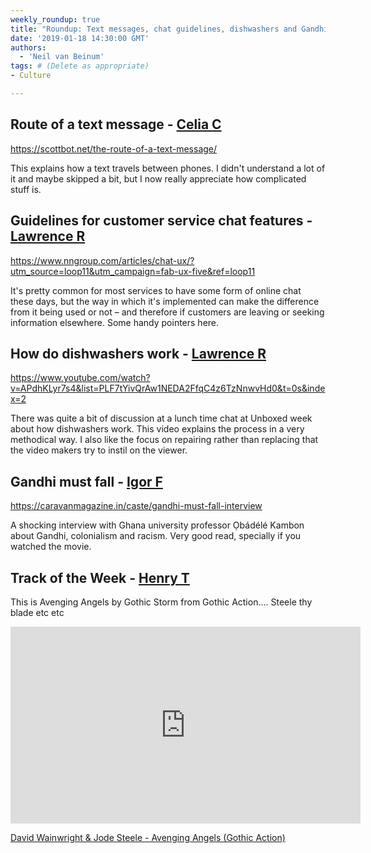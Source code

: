 ```yaml
---
weekly_roundup: true
title: "Roundup: Text messages, chat guidelines, dishwashers and Gandhi"
date: '2019-01-18 14:30:00 GMT'
authors:
  - 'Neil van Beinum'
tags: # (Delete as appropriate)
- Culture

---
```


## Route of a text message - [Celia C](/people#celia-collins)

https://scottbot.net/the-route-of-a-text-message/

This explains how a text travels between phones. I didn't understand a lot of it and maybe skipped a bit, but I now really appreciate how complicated stuff is. 

## Guidelines for customer service chat features - [Lawrence R](/people#lawrence-richards)

https://www.nngroup.com/articles/chat-ux/?utm_source=loop11&utm_campaign=fab-ux-five&ref=loop11

It's pretty common for most services to have some form of online chat these days, but the way in which it's implemented can make the difference from it being used or not – and therefore if customers are leaving or seeking information elsewhere. Some handy pointers here.

## How do dishwashers work - [Lawrence R](/people#lawrence-richards)

https://www.youtube.com/watch?v=APdhKLyr7s4&list=PLF7tYivQrAw1NEDA2FfqC4z6TzNnwvHd0&t=0s&index=2

There was quite a bit of discussion at a lunch time chat at Unboxed week about how dishwashers work. This video explains the process in a very methodical way. I also like the focus on repairing rather than replacing that the video makers try to instil on the viewer.

## Gandhi must fall - [Igor F](/people#igor-fontana)

https://caravanmagazine.in/caste/gandhi-must-fall-interview

A shocking interview with Ghana university professor Ọbádélé Kambon about
Gandhi, colonialism and racism. Very good read, specially if you watched the
movie.

## Track of the Week - [Henry T](/people#henry-turner)

This is Avenging Angels by Gothic Storm from Gothic Action.... Steele thy blade etc etc

<iframe width="560" height="315" src="https://www.youtube.com/embed/OYoTBziF9Fk" frameborder="0" allow="accelerometer; autoplay; encrypted-media; gyroscope; picture-in-picture" allowfullscreen></iframe>

[David Wainwright & Jode Steele - Avenging Angels (Gothic Action)](https://www.youtube.com/watch?v=OYoTBziF9Fk)

